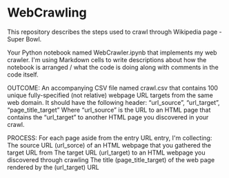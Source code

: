 # WebCrawling
This repository describes the steps used to crawl through Wikipedia page - Super Bowl.

Your Python notebook named WebCrawler.ipynb that implements my web crawler. I'm using Markdown cells to write descriptions about how the notebook is arranged / what the code is doing along with comments in the code itself. 

OUTCOME:
An accompanying CSV file named crawl.csv that contains 100 unique fully-specified (not relative) webpage URL targets from the same web domain.  It should have the following header:
“url_source”, “url_target”, “page_title_target”
Where “url_source” is the URL to an HTML page that contains the “url_target” to another HTML page you discovered in your crawl.

PROCESS:
For each page aside from the entry URL entry, I'm collecting:
The source URL (url_sorce) of an HTML webpage that you gathered the target URL from
The target URL (url_target) to an HTML webpage you discovered through crawling
The title  (page_title_target) of the web page rendered by the (url_target) URL

